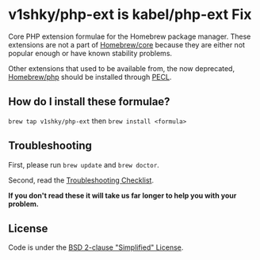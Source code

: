 # v1shky/php-ext is kabel/php-ext Fix
Core PHP extension formulae for the Homebrew package manager. These extensions are not a part of [Homebrew/core](https://github.com/Homebrew/homebrew-core/) because they are either not popular enough or have known stability problems.

Other extensions that used to be available from, the now deprecated, [Homebrew/php](https://github.com/Homebrew/homebrew-php/) should be installed through [PECL](https://pecl.php.net/).

## How do I install these formulae?
`brew tap v1shky/php-ext` then `brew install <formula>`

## Troubleshooting
First, please run `brew update` and `brew doctor`.

Second, read the [Troubleshooting Checklist](https://docs.brew.sh/Troubleshooting).

**If you don't read these it will take us far longer to help you with your problem.**

## License
Code is under the [BSD 2-clause "Simplified" License](https://github.com/Homebrew/homebrew-core/blob/master/LICENSE.txt).
